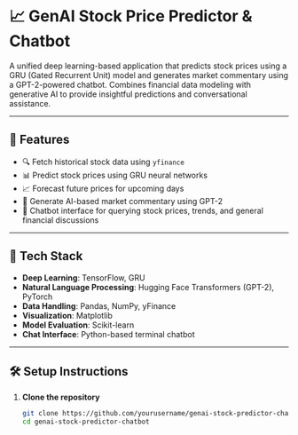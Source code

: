 # 📈 GenAI Stock Price Predictor & Chatbot

A unified deep learning-based application that predicts stock prices using a GRU (Gated Recurrent Unit) model and generates market commentary using a GPT-2-powered chatbot. Combines financial data modeling with generative AI to provide insightful predictions and conversational assistance.

---

## 🚀 Features

- 🔍 Fetch historical stock data using `yfinance`
- 📊 Predict stock prices using GRU neural networks
- 📈 Forecast future prices for upcoming days
- 🤖 Generate AI-based market commentary using GPT-2
- 💬 Chatbot interface for querying stock prices, trends, and general financial discussions

---

## 🧠 Tech Stack

- **Deep Learning**: TensorFlow, GRU
- **Natural Language Processing**: Hugging Face Transformers (GPT-2), PyTorch
- **Data Handling**: Pandas, NumPy, yFinance
- **Visualization**: Matplotlib
- **Model Evaluation**: Scikit-learn
- **Chat Interface**: Python-based terminal chatbot

---

## 🛠️ Setup Instructions

1. **Clone the repository**  
   ```bash
   git clone https://github.com/yourusername/genai-stock-predictor-chatbot.git
   cd genai-stock-predictor-chatbot
